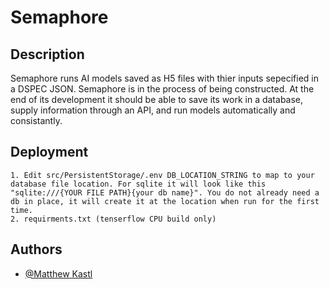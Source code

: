 # Semaphore

## Description

Semaphore runs AI models saved as H5 files with thier inputs sepecified in a DSPEC JSON.  Semaphore is in the process of being constructed. At the end of its development it should be able to save its work in a database, supply information through an API, and run models automatically and consistantly.

## Deployment

    1. Edit src/PersistentStorage/.env DB_LOCATION_STRING to map to your database file location. For sqlite it will look like this "sqlite:///{YOUR FILE PATH}{your db name}". You do not already need a db in place, it will create it at the location when run for the first time.
    2. requirments.txt (tenserflow CPU build only)
## Authors

* [@Matthew Kastl](https://github.com/matdenkas)



